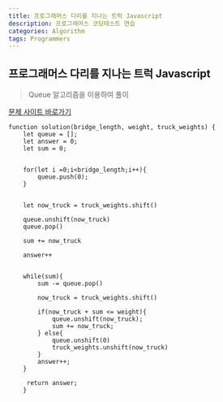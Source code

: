 ```yaml
---
title: 프로그래머스 다리를 지나는 트럭 Javascript
description: 프로그래머스 코딩테스트 연습
categories: Algorithm
tags: Programmers
---
```


## 프로그래머스 다리를 지나는 트럭 Javascript

> Queue 알고리즘을 이용하여 풀이

[문제 사이트 바로가기](https://programmers.co.kr/learn/courses/30/lessons/42583)

```
function solution(bridge_length, weight, truck_weights) {
    let queue = [];
    let answer = 0;
    let sum = 0;


    for(let i =0;i<bridge_length;i++){
        queue.push(0);
    }


    let now_truck = truck_weights.shift()

    queue.unshift(now_truck)
    queue.pop()

    sum += now_truck

    answer++


    while(sum){
        sum -= queue.pop()

        now_truck = truck_weights.shift()

        if(now_truck + sum <= weight){
            queue.unshift(now_truck);
            sum += now_truck;
        } else{
            queue.unshift(0)
            truck_weights.unshift(now_truck)
        }
        answer++;
    }

     return answer;
    }


```
